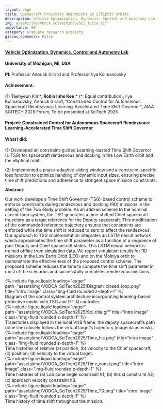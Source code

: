 ```yaml
---
layout: page
title: Spacecraft Proximity Operations in Elliptic Orbits
description: Vehicle Optimization, Dynamics, Control and Autonomy Lab (01.2024-ing), University of Michigan, MI, USA
img: assets/img/VODCA_SciTech2025/Sci_title.gif
importance: 99
category: Graduate research projects
giscus_comments: False
---
```


#### **<a href='https://vodca.engin.umich.edu/'>Vehicle Optimization, Dynamics, Control and Autonomy Lab</a>**
#### University of Michigan, MI, USA

**PI**: Professor Anouck Girard and Professor Ilya Kolmanovsky

#### **Achievement**: 

(1) Taehyeun Kim*, **Robin Inho Kee** * (*: Equal contribution), Ilya Kolmanovsky, Anouck Girard, “Constrained Control for Autonomous Spacecraft Rendezvous: Learning-Accelerated Time Shift Governor”, AIAA SCITECH 2025 Forum, To be presented at SciTech 2025

#### **Project**: **Constrained Control for Autonomous Spacecraft Rendezvous: Learning-Accelerated Time Shift Governor**

#### **What I did**:

(1) Developed an constraint-guided Learning-basted Time Shift Governor (L-TSG) for spacecraft rendezvous and docking in the Low Earth orbit and the elliptical orbit. 

(2) Implemented a phase-adaptive sliding window and a constraint-specific loss function to optimize handling of dynamic input sizes, ensuring precise time shift predictions and adherence to stringent space mission constraints.



**Abstract**: 

Our work develops a Time Shift Governor (TSG)-based control scheme to enforce constraints during rendezvous and docking (RD) missions in the setting of the Two-Body problem. As an add-on scheme to the nominal closed-loop system, the TSG generates a time-shifted Chief spacecraft trajectory as a target reference for the Deputy spacecraft. This modification of the commanded reference trajectory ensures that constraints are enforced while the time shift is reduced to zero to effect the rendezvous. Our approach to TSG implementation integrates an LSTM neural network which approximates the time shift parameter as a function of a sequence of past Deputy and Chief spacecraft states. This LSTM neural network is trained offline from simulation data. We report simulation results for RD missions in the Low Earth Orbit (LEO) and on the Molniya orbit to demonstrate the effectiveness of the proposed control scheme. The proposed scheme reduces the time to compute the time shift parameter in most of the scenarios and successfully completes rendezvous missions.

<div class="row">
    <div class="col-sm mt-3 mt-md-0">
        {% include figure.liquid loading="eager" path="assets/img/VODCA_SciTech2025/Diagram_closed_loop.png" title="intro image" class="img-fluid rounded z-depth-1" %}
    </div>
</div>
<div class="caption">
    Diagram of the control system architecture incorporating learning-based predictive model with TSG and DTLQ controller.
</div>

<div class="row">
    <div class="col-sm mt-3 mt-md-0">
        {% include figure.liquid loading="eager" path="assets/img/VODCA_SciTech2025/Sci_title.gif" title="intro image" class="img-fluid rounded z-depth-1" %}
    </div>
</div>
<div class="caption">
    Trajectories displayed in the local VNB frame: the deputy spacecraft’s path (blue line) closely follows the virtual target’s trajectory (magenta asterisk).
</div>

<div class="row">
    <div class="col-sm mt-3 mt-md-0">
        {% include figure.liquid loading="eager" path="assets/img/VODCA_SciTech2025/Time_his.png" title="intro image" class="img-fluid rounded z-depth-1" %}
    </div>
</div>
<div class="caption">
    Time histories of relative (a) position; (b) velocity to the Chief spacecraft; (c) position; (d) velocity to the virtual target.
</div>

<div class="row">
    <div class="col-sm mt-3 mt-md-0">
        {% include figure.liquid loading="eager" path="assets/img/VODCA_SciTech2025/Time_const.png" title="intro image" class="img-fluid rounded z-depth-1" %}
    </div>
</div>
<div class="caption">
    Time histories of (a) LoS cone angle constraint ℎ1; (b) thrust constraint ℎ2; (c) approach velocity constraint ℎ3.
</div>

<div class="row">
    <div class="col-sm mt-3 mt-md-0">
        {% include figure.liquid loading="eager" path="assets/img/VODCA_SciTech2025/Time_TS.png" title="intro image" class="img-fluid rounded z-depth-1" %}
    </div>
</div>
<div class="caption">
    Time history of time shift throughout the mission.
</div> 






